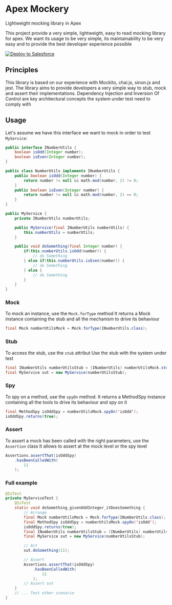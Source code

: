 # Apex Mockery

Lightweight mocking library in Apex

This project provide a very simple, lightweight, easy to read mocking library for apex.
We want its usage to be very simple, its maintainability to be very easy and to provide the best developer experience possible

<a href="https://githubsfdeploy.herokuapp.com?owner=salesforce&repo=apex-mockery">
  <img alt="Deploy to Salesforce"
	   src="https://raw.githubusercontent.com/afawcett/githubsfdeploy/master/src/main/webapp/resources/img/deploy.png">
</a>

## Principles

This library is based on our experience with Mockito, chai.js, sinon.js and jest.
The library aims to provide developers a very simple way to stub, mock and assert their implementations.
Dependency Injection and Inversion Of Control are key architectural concepts the system under test need to comply with

## Usage

Let's assume we have this interface we want to mock in order to test `MyService`:

```java
public interface INumberUtils {
    boolean isOdd(Integer number);
    boolean isEven(Integer number);
}

public class NumberUtils implements INumberUtils {
    public boolean isOdd(Integer number) {
        return number != null && math.mod(number, 2) != 0;
    }
    public boolean isEven(Integer number) {
        return number != null && math.mod(number, 2) == 0;
    }
}

public MyService {
    private INumberUtils numberUtils;

    public MyService(final INumberUtils numberUtils) {
        this.numberUtils = numberUtils;
    }

    public void doSomething(final Integer number) {
        if(this.numberUtils.isOdd(number)) {
            // do Something
        } else if(this.numberUtils.isEven(number)) {
            // do Something
        } else {
            // do Something
        }
    }
}
```

### Mock

To mock an instance, use the `Mock.forType` method
It returns a Mock instance containing the stub and all the mechanism to drive its behaviour

```java
final Mock numberUtilsMock = Mock.forType(INumberUtils.class);
```

### Stub

To access the stub, use the `stub` attribut
Use the stub with the system under test

```java
final INumberUtils numberUtilsStub = (INumberUtils) numberUtilsMock.stub
final MyService sut = new MyService(numberUtilsStub);
```

### Spy

To spy on a method, use the `spyOn` method.
It returns a MethodSpy instance containing all the tools to drive its behaviour and spy on it

```java
final MethodSpy isOddSpy = numberUtilsMock.spyOn('isOdd');
isOddSpy.returns(true);
```

### Assert

To assert a mock has been called with the right parameters, use the `Assertion` class
It allows to assert at the mock level or the spy level

```java
Assertions.assertThat(isOddSpy)
    .hasBeenCalledWith(
        11
    );
```

### Full example

```java
@IsTest
private MyServiceTest {
    @IsTest
    static void doSomething_givenOddInteger_itDoesSomething {
        // Arrange
        final Mock numberUtilsMock = Mock.forType(INumberUtils.class);
        final MethodSpy isOddSpy = numberUtilsMock.spyOn('isOdd');
        isOddSpy.returns(true);
        final INumberUtils numberUtilsStub = (INumberUtils) numberUtilsMock.stub
        final MyService sut = new MyService(numberUtilsStub);

        // Act
        sut.doSomething(11);

        // Assert
        Assertions.assertThat(isOddSpy)
            .hasBeenCalledWith(
                11
            );
        // Assert sut
    }
    // ... Test other scenario
}
```
